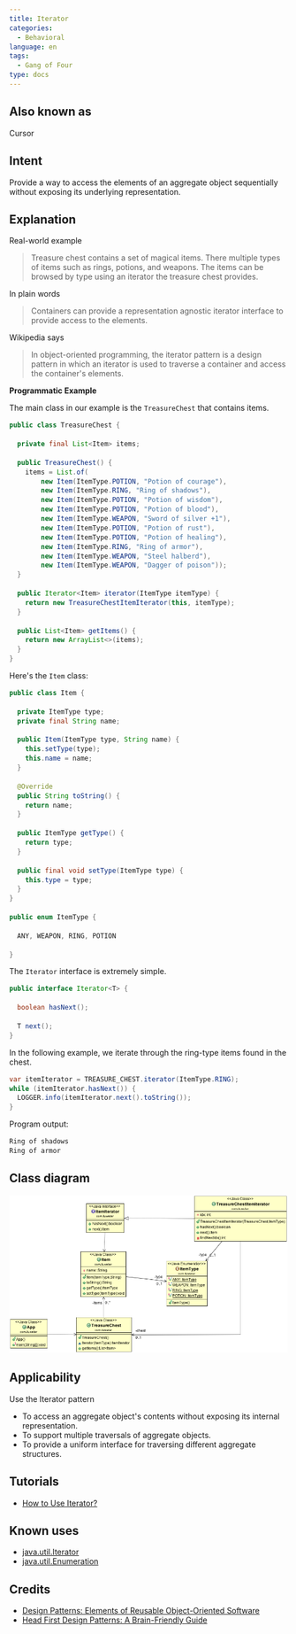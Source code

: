 ```yaml
---
title: Iterator
categories:
  - Behavioral
language: en
tags:
  - Gang of Four
type: docs
---
```


## Also known as

Cursor

## Intent
Provide a way to access the elements of an aggregate object sequentially without exposing its 
underlying representation.

## Explanation

Real-world example

> Treasure chest contains a set of magical items. There multiple types of items such as rings, 
> potions, and weapons. The items can be browsed by type using an iterator the treasure chest 
> provides. 

In plain words

> Containers can provide a representation agnostic iterator interface to provide access to the 
> elements. 

Wikipedia says

> In object-oriented programming, the iterator pattern is a design pattern in which an iterator is 
> used to traverse a container and access the container's elements.

**Programmatic Example**

The main class in our example is the `TreasureChest` that contains items.

```java
public class TreasureChest {

  private final List<Item> items;

  public TreasureChest() {
    items = List.of(
        new Item(ItemType.POTION, "Potion of courage"),
        new Item(ItemType.RING, "Ring of shadows"),
        new Item(ItemType.POTION, "Potion of wisdom"),
        new Item(ItemType.POTION, "Potion of blood"),
        new Item(ItemType.WEAPON, "Sword of silver +1"),
        new Item(ItemType.POTION, "Potion of rust"),
        new Item(ItemType.POTION, "Potion of healing"),
        new Item(ItemType.RING, "Ring of armor"),
        new Item(ItemType.WEAPON, "Steel halberd"),
        new Item(ItemType.WEAPON, "Dagger of poison"));
  }

  public Iterator<Item> iterator(ItemType itemType) {
    return new TreasureChestItemIterator(this, itemType);
  }

  public List<Item> getItems() {
    return new ArrayList<>(items);
  }
}
```

Here's the `Item` class:

```java
public class Item {

  private ItemType type;
  private final String name;

  public Item(ItemType type, String name) {
    this.setType(type);
    this.name = name;
  }

  @Override
  public String toString() {
    return name;
  }

  public ItemType getType() {
    return type;
  }

  public final void setType(ItemType type) {
    this.type = type;
  }
}

public enum ItemType {

  ANY, WEAPON, RING, POTION

}
```

The `Iterator` interface is extremely simple.

```java
public interface Iterator<T> {

  boolean hasNext();

  T next();
}
```

In the following example, we iterate through the ring-type items found in the chest. 

```java
var itemIterator = TREASURE_CHEST.iterator(ItemType.RING);
while (itemIterator.hasNext()) {
  LOGGER.info(itemIterator.next().toString());
}
```

Program output:

```java
Ring of shadows
Ring of armor
```

## Class diagram

![alt text](etc/iterator_1.png "Iterator")

## Applicability

Use the Iterator pattern

* To access an aggregate object's contents without exposing its internal representation.
* To support multiple traversals of aggregate objects.
* To provide a uniform interface for traversing different aggregate structures.

## Tutorials

* [How to Use Iterator?](http://www.tutorialspoint.com/java/java_using_iterator.htm)

## Known uses

* [java.util.Iterator](http://docs.oracle.com/javase/8/docs/api/java/util/Iterator.html)
* [java.util.Enumeration](http://docs.oracle.com/javase/8/docs/api/java/util/Enumeration.html)

## Credits

* [Design Patterns: Elements of Reusable Object-Oriented Software](https://www.amazon.com/gp/product/0201633612/ref=as_li_tl?ie=UTF8&camp=1789&creative=9325&creativeASIN=0201633612&linkCode=as2&tag=javadesignpat-20&linkId=675d49790ce11db99d90bde47f1aeb59)
* [Head First Design Patterns: A Brain-Friendly Guide](https://www.amazon.com/gp/product/0596007124/ref=as_li_tl?ie=UTF8&camp=1789&creative=9325&creativeASIN=0596007124&linkCode=as2&tag=javadesignpat-20&linkId=6b8b6eea86021af6c8e3cd3fc382cb5b)

